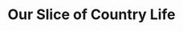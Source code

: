 ---
title: "Our Slice of Country Life"
url: /diss/our-slice-of-country-life/
shop: Raumausstattung
---